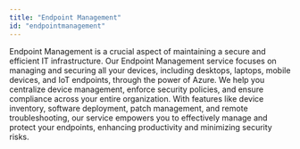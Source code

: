 ```yaml
---
title: "Endpoint Management"
id: "endpointmanagement"
---
```


Endpoint Management is a crucial aspect of maintaining a secure and efficient IT infrastructure. Our Endpoint Management service focuses on managing and securing all your devices, including desktops, laptops, mobile devices, and IoT endpoints, through the power of Azure. We help you centralize device management, enforce security policies, and ensure compliance across your entire organization. With features like device inventory, software deployment, patch management, and remote troubleshooting, our service empowers you to effectively manage and protect your endpoints, enhancing productivity and minimizing security risks.
